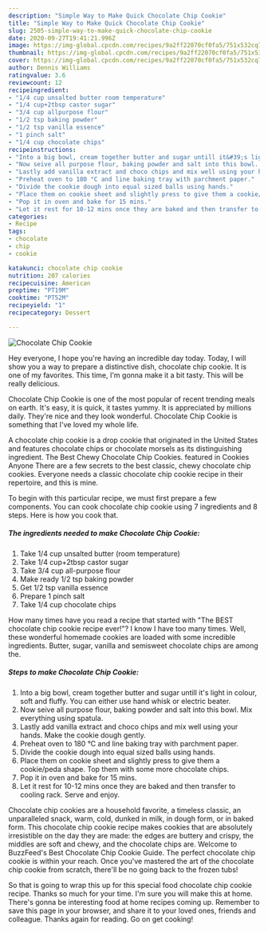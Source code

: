 ```yaml
---
description: "Simple Way to Make Quick Chocolate Chip Cookie"
title: "Simple Way to Make Quick Chocolate Chip Cookie"
slug: 2505-simple-way-to-make-quick-chocolate-chip-cookie
date: 2020-09-27T19:41:21.996Z
image: https://img-global.cpcdn.com/recipes/9a2ff22070cf0fa5/751x532cq70/chocolate-chip-cookie-recipe-main-photo.jpg
thumbnail: https://img-global.cpcdn.com/recipes/9a2ff22070cf0fa5/751x532cq70/chocolate-chip-cookie-recipe-main-photo.jpg
cover: https://img-global.cpcdn.com/recipes/9a2ff22070cf0fa5/751x532cq70/chocolate-chip-cookie-recipe-main-photo.jpg
author: Dennis Williams
ratingvalue: 3.6
reviewcount: 12
recipeingredient:
- "1/4 cup unsalted butter room temperature"
- "1/4 cup+2tbsp castor sugar"
- "3/4 cup allpurpose flour"
- "1/2 tsp baking powder"
- "1/2 tsp vanilla essence"
- "1 pinch salt"
- "1/4 cup chocolate chips"
recipeinstructions:
- "Into a big bowl, cream together butter and sugar untill it&#39;s light in colour, soft and fluffy. You can either use hand whisk or electric beater."
- "Now seive all purpose flour, baking powder and salt into this bowl. Mix everything using spatula."
- "Lastly add vanilla extract and choco chips and mix well using your hands. Make the cookie dough gently."
- "Preheat oven to 180 °C and line baking tray with parchment paper."
- "Divide the cookie dough into equal sized balls using hands."
- "Place them on cookie sheet and slightly press to give them a cookie/peda shape. Top them with some more chocolate chips."
- "Pop it in oven and bake for 15 mins."
- "Let it rest for 10-12 mins once they are baked and then transfer to cooling rack. Serve and enjoy."
categories:
- Recipe
tags:
- chocolate
- chip
- cookie

katakunci: chocolate chip cookie 
nutrition: 207 calories
recipecuisine: American
preptime: "PT19M"
cooktime: "PT52M"
recipeyield: "1"
recipecategory: Dessert

---
```



![Chocolate Chip Cookie](https://img-global.cpcdn.com/recipes/9a2ff22070cf0fa5/751x532cq70/chocolate-chip-cookie-recipe-main-photo.jpg)

Hey everyone, I hope you're having an incredible day today. Today, I will show you a way to prepare a distinctive dish, chocolate chip cookie. It is one of my favorites. This time, I'm gonna make it a bit tasty. This will be really delicious.

Chocolate Chip Cookie is one of the most popular of recent trending meals on earth. It's easy, it is quick, it tastes yummy. It is appreciated by millions daily. They're nice and they look wonderful. Chocolate Chip Cookie is something that I've loved my whole life.

A chocolate chip cookie is a drop cookie that originated in the United States and features chocolate chips or chocolate morsels as its distinguishing ingredient. The Best Chewy Chocolate Chip Cookies. featured in Cookies Anyone There are a few secrets to the best classic, chewy chocolate chip cookies. Everyone needs a classic chocolate chip cookie recipe in their repertoire, and this is mine.


To begin with this particular recipe, we must first prepare a few components. You can cook chocolate chip cookie using 7 ingredients and 8 steps. Here is how you cook that.

<!--inarticleads1-->

##### The ingredients needed to make Chocolate Chip Cookie:

1. Take 1/4 cup unsalted butter (room temperature)
1. Take 1/4 cup+2tbsp castor sugar
1. Take 3/4 cup all-purpose flour
1. Make ready 1/2 tsp baking powder
1. Get 1/2 tsp vanilla essence
1. Prepare 1 pinch salt
1. Take 1/4 cup chocolate chips


How many times have you read a recipe that started with &#34;The BEST chocolate chip cookie recipe ever!&#34;? I know I have too many times. Well, these wonderful homemade cookies are loaded with some incredible ingredients. Butter, sugar, vanilla and semisweet chocolate chips are among the. 

<!--inarticleads2-->

##### Steps to make Chocolate Chip Cookie:

1. Into a big bowl, cream together butter and sugar untill it&#39;s light in colour, soft and fluffy. You can either use hand whisk or electric beater.
1. Now seive all purpose flour, baking powder and salt into this bowl. Mix everything using spatula.
1. Lastly add vanilla extract and choco chips and mix well using your hands. Make the cookie dough gently.
1. Preheat oven to 180 °C and line baking tray with parchment paper.
1. Divide the cookie dough into equal sized balls using hands.
1. Place them on cookie sheet and slightly press to give them a cookie/peda shape. Top them with some more chocolate chips.
1. Pop it in oven and bake for 15 mins.
1. Let it rest for 10-12 mins once they are baked and then transfer to cooling rack. Serve and enjoy.


Chocolate chip cookies are a household favorite, a timeless classic, an unparalleled snack, warm, cold, dunked in milk, in dough form, or in baked form. This chocolate chip cookie recipe makes cookies that are absolutely irresistible on the day they are made: the edges are buttery and crispy, the middles are soft and chewy, and the chocolate chips are. Welcome to BuzzFeed&#39;s Best Chocolate Chip Cookie Guide. The perfect chocolate chip cookie is within your reach. Once you&#39;ve mastered the art of the chocolate chip cookie from scratch, there&#39;ll be no going back to the frozen tubs! 

So that is going to wrap this up for this special food chocolate chip cookie recipe. Thanks so much for your time. I'm sure you will make this at home. There's gonna be interesting food at home recipes coming up. Remember to save this page in your browser, and share it to your loved ones, friends and colleague. Thanks again for reading. Go on get cooking!
